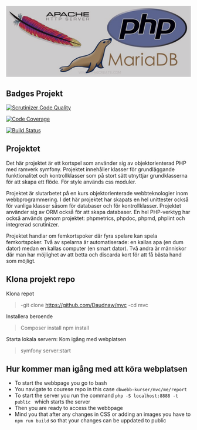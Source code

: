 ![MVC Image](public/img/mvc.png)

## Badges Projekt
[![Scrutinizer Code Quality](https://scrutinizer-ci.com/g/Daudnaw/mvc/badges/quality-score.png?b=master)](https://scrutinizer-ci.com/g/Daudnaw/mvc/?branch=master)

[![Code Coverage](https://scrutinizer-ci.com/g/Daudnaw/mvc/badges/coverage.png?b=master)](https://scrutinizer-ci.com/g/Daudnaw/mvc/?branch=master)

[![Build Status](https://scrutinizer-ci.com/g/Daudnaw/mvc/badges/build.png?b=master)](https://scrutinizer-ci.com/g/Daudnaw/mvc/build-status/master)

## Projektet 

Det här projektet är ett kortspel som använder sig av objektorienterad PHP med ramverk symfony. Projektet innehåller klasser för grundläggande funktionalitet och kontrollklasser som på stort sätt utnyttjar grundklasserna för att skapa ett flöde. För style används css moduler.

Projektet är slutarbetet på en kurs objektorienterade webbteknologier inom webbprogrammering. I det här projektet har skapats en hel unittester också för vanliga klasser såsom för databaser och för kontrollklasser. Projektet använder sig av ORM också för att skapa databaser. En hel PHP-verktyg har också används genom projektet: phpmetrics, phpdoc, phpmd, phplint och integrerad scrutinizer. 

Projektet handlar om femkortspoker där fyra spelare kan spela femkortspoker. Två av spelarna är automatiserade: en kallas apa (en dum dator) medan en kallas computer (en smart dator). Två andra är människor där man har möjlighet av att betta och discarda kort för att få bästa hand som möjligt. 

## Klona projekt repo

Klona repot
>-git clone https://github.com/Daudnaw/mvc
>-cd mvc

Installera beroende
>Composer install
>npm install

Starta lokala servern: Kom igång med webplatsen
>symfony server:start


## Hur kommer man igång med att köra webplatsen
- To start the webbpage you go to bash
- You navigate to courese repo in this case `dbwebb-kurser/mvc/me/report`
- To start the server you run the command ` php -S localhost:8888 -t public  ` which starts the server
- Then you are ready to access the webbpage
- Mind you that after any changes in CSS or adding an images you have to `npm run build` so that your changes can be uppdated to public

